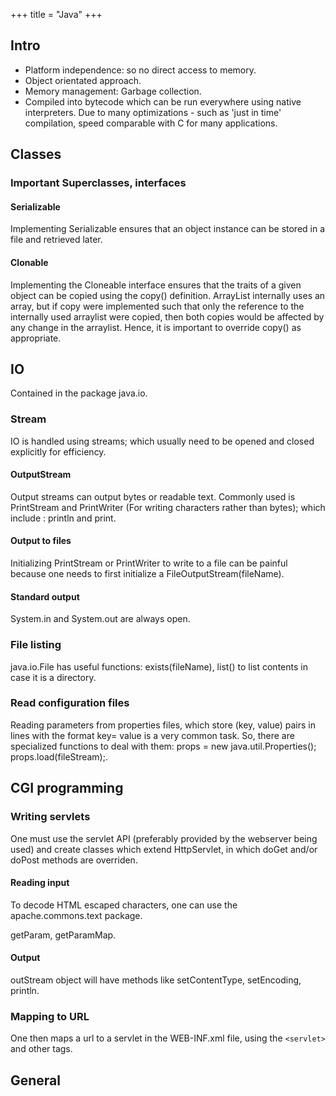 +++
title = "Java"
+++

## Intro
- Platform independence: so no direct access to memory.
- Object orientated approach.
- Memory management: Garbage collection.
- Compiled into bytecode which can be run everywhere using native interpreters. Due to many optimizations - such as 'just in time' compilation, speed comparable with C for many applications.

## Classes
### Important Superclasses, interfaces
#### Serializable
Implementing Serializable ensures that an object instance can be stored in a file and retrieved later.

#### Clonable
Implementing the Cloneable interface ensures that the traits of a given object can be copied using the copy() definition. ArrayList internally uses an array, but if copy were implemented such that only the reference to the internally used arraylist were copied, then both copies would be affected by any change in the arraylist. Hence, it is important to override copy() as appropriate.

## IO
Contained in the package java.io.

### Stream
IO is handled using streams; which usually need to be opened and closed explicitly for efficiency.

#### OutputStream
Output streams can output bytes or readable text. Commonly used is PrintStream and PrintWriter (For writing characters rather than bytes); which include : println and print.

#### Output to files
Initializing PrintStream or PrintWriter to write to a file can be painful because one needs to first initialize a FileOutputStream(fileName).

#### Standard output
System.in and System.out are always open.

### File listing
java.io.File has useful functions: exists(fileName), list() to list contents in case it is a directory.

### Read configuration files
Reading parameters from properties files, which store (key, value) pairs in lines with the format key= value is a very common task. So, there are specialized functions to deal with them: props = new java.util.Properties();  props.load(fileStream);.


## CGI programming
### Writing servlets
One must use the servlet API (preferably provided by the webserver being used) and create classes which extend HttpServlet, in which doGet and/or doPost methods are overriden.

#### Reading input
To decode HTML escaped characters, one can use the apache.commons.text package.

getParam, getParamMap.


#### Output
outStream object will have methods like setContentType, setEncoding, println.

### Mapping to URL
One then maps a url to a servlet in the WEB-INF.xml file, using the `<servlet>` and other tags.

## General
<div class="spreadsheet" src="../java.toml" fullHeightWithRowsPerScreen=8> </div>  

